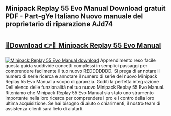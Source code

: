 ## Minipack Replay 55 Evo Manual Download gratuit PDF - Part-gYe Italiano Nuovo manuale del proprietario di riparazione AJd74

# <h2><a href="http://dfa1dh.blite.top/?on=Minipack+Replay+55+Evo+Manual">🔗Download 👉🔴 Minipack Replay 55 Evo Manual</a></h2>

[![Minipack Replay 55 Evo Manual download](https://i.imgur.com/lujVjoI.png)](http://dfa1dh.blite.top/?on=Minipack+Replay+55+Evo+Manual)
Apprendimento reso facile questa guida suddivide concetti complessi in semplici passaggi per comprendere facilmente il tuo nuovo REDDDDDDD. Si prega di annotare il numero di serie ricerca e annotare il numero di serie del nuovo Minipack Replay 55 Evo Manual a scopo di garanzia. Goditi la perfetta integrazione Dell'elenco delle funzionalità nel tuo nuovo Minipack Replay 55 Evo Manual. Riteniamo che Minipack Replay 55 Evo Manual sia stato uno strumento importante nella loro ricerca per comprendere i pro e i contro della loro ultima acquisizione. Se hai bisogno di aiuto o chiarimenti, il nostro team di assistenza clienti sarà lieto di aiutarti.

